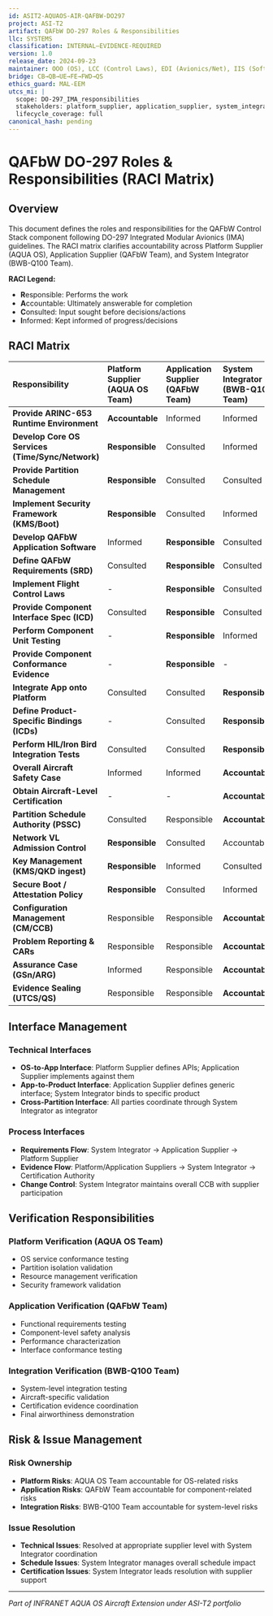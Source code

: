 ```yaml
---
id: ASIT2-AQUAOS-AIR-QAFBW-DO297
project: ASI-T2
artifact: QAFbW DO-297 Roles & Responsibilities
llc: SYSTEMS
classification: INTERNAL–EVIDENCE-REQUIRED
version: 1.0
release_date: 2024-09-23
maintainer: OOO (OS), LCC (Control Laws), EDI (Avionics/Net), IIS (Software), MEC (Actuation)
bridge: CB→QB→UE→FE→FWD→QS
ethics_guard: MAL-EEM
utcs_mi: |
  scope: DO-297_IMA_responsibilities
  stakeholders: platform_supplier, application_supplier, system_integrator
  lifecycle_coverage: full
canonical_hash: pending
---
```


# QAFbW DO-297 Roles & Responsibilities (RACI Matrix)

## Overview

This document defines the roles and responsibilities for the QAFbW Control Stack component following DO-297 Integrated Modular Avionics (IMA) guidelines. The RACI matrix clarifies accountability across Platform Supplier (AQUA OS), Application Supplier (QAFbW Team), and System Integrator (BWB-Q100 Team).

**RACI Legend:**
- **R**esponsible: Performs the work
- **A**ccountable: Ultimately answerable for completion
- **C**onsulted: Input sought before decisions/actions
- **I**nformed: Kept informed of progress/decisions

## RACI Matrix

| Responsibility | Platform Supplier (AQUA OS Team) | Application Supplier (QAFbW Team) | System Integrator (BWB-Q100 Team) |
| :--- | :--- | :--- | :--- |
| **Provide ARINC-653 Runtime Environment** | **Accountable** | Informed | Informed |
| **Develop Core OS Services (Time/Sync/Network)** | **Responsible** | Consulted | Informed |
| **Provide Partition Schedule Management** | **Responsible** | Consulted | Consulted |
| **Implement Security Framework (KMS/Boot)** | **Responsible** | Consulted | Informed |
| **Develop QAFbW Application Software** | Informed | **Responsible** | Consulted |
| **Define QAFbW Requirements (SRD)** | Consulted | **Responsible** | Consulted |
| **Implement Flight Control Laws** | - | **Responsible** | Consulted |
| **Provide Component Interface Spec (ICD)** | Consulted | **Responsible** | Consulted |
| **Perform Component Unit Testing** | - | **Responsible** | Informed |
| **Provide Component Conformance Evidence**| - | **Responsible** | - |
| **Integrate App onto Platform** | Consulted | Consulted | **Responsible** |
| **Define Product-Specific Bindings (ICDs)**| - | Consulted | **Responsible** |
| **Perform HIL/Iron Bird Integration Tests**| Consulted | Consulted | **Responsible** |
| **Overall Aircraft Safety Case** | Informed | Informed | **Accountable** |
| **Obtain Aircraft-Level Certification** | - | - | **Accountable** |
| **Partition Schedule Authority (PSSC)** | Consulted | Responsible | **Accountable** |
| **Network VL Admission Control** | **Responsible** | Consulted | Accountable |
| **Key Management (KMS/QKD ingest)** | **Responsible** | Informed | Consulted |
| **Secure Boot / Attestation Policy** | **Responsible** | Consulted | Informed |
| **Configuration Management (CM/CCB)** | Responsible | Responsible | **Accountable** |
| **Problem Reporting & CARs** | Responsible | Responsible | **Accountable** |
| **Assurance Case (GSn/ARG)** | Informed | Responsible | **Accountable** |
| **Evidence Sealing (UTCS/QS)** | Responsible | Responsible | **Accountable** |

## Interface Management

### Technical Interfaces
- **OS-to-App Interface**: Platform Supplier defines APIs; Application Supplier implements against them
- **App-to-Product Interface**: Application Supplier defines generic interface; System Integrator binds to specific product
- **Cross-Partition Interface**: All parties coordinate through System Integrator as integrator

### Process Interfaces
- **Requirements Flow**: System Integrator → Application Supplier → Platform Supplier
- **Evidence Flow**: Platform/Application Suppliers → System Integrator → Certification Authority
- **Change Control**: System Integrator maintains overall CCB with supplier participation

## Verification Responsibilities

### Platform Verification (AQUA OS Team)
- OS service conformance testing
- Partition isolation validation
- Resource management verification
- Security framework validation

### Application Verification (QAFbW Team)
- Functional requirements testing
- Component-level safety analysis
- Performance characterization
- Interface conformance testing

### Integration Verification (BWB-Q100 Team)
- System-level integration testing
- Aircraft-specific validation
- Certification evidence coordination
- Final airworthiness demonstration

## Risk & Issue Management

### Risk Ownership
- **Platform Risks**: AQUA OS Team accountable for OS-related risks
- **Application Risks**: QAFbW Team accountable for component-related risks  
- **Integration Risks**: BWB-Q100 Team accountable for system-level risks

### Issue Resolution
- **Technical Issues**: Resolved at appropriate supplier level with System Integrator coordination
- **Schedule Issues**: System Integrator manages overall schedule impact
- **Certification Issues**: System Integrator leads resolution with supplier support

---

*Part of INFRANET AQUA OS Aircraft Extension under ASI-T2 portfolio*